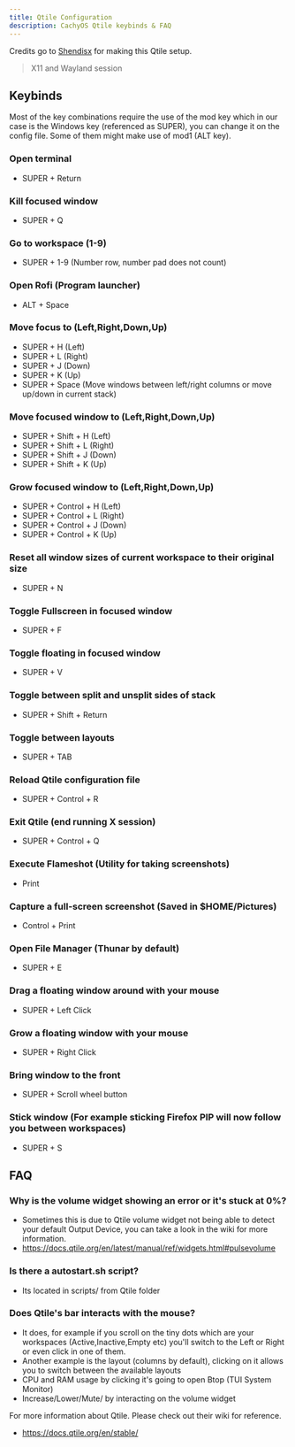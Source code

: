 ```yaml
---
title: Qtile Configuration
description: CachyOS Qtile keybinds & FAQ
---
```


Credits go to [Shendisx](<https://github.com/Shendisx>) for making this Qtile setup.

> X11 and Wayland session

## Keybinds

Most of the key combinations require the use of the mod key which in our case is the Windows key (referenced as SUPER), you can change it on the config file.
Some of them might make use of mod1 (ALT key).

### Open terminal

* SUPER + Return

### Kill focused window

* SUPER + Q

### Go to workspace (1-9)

* SUPER + 1-9 (Number row, number pad does not count)

### Open Rofi (Program launcher)

* ALT + Space

### Move focus to (Left,Right,Down,Up)

* SUPER + H (Left)
* SUPER + L (Right)
* SUPER + J (Down)
* SUPER + K (Up)
* SUPER + Space (Move windows between left/right columns or move up/down in current stack)

### Move focused window to (Left,Right,Down,Up)

* SUPER + Shift + H (Left)
* SUPER + Shift + L (Right)
* SUPER + Shift + J (Down)
* SUPER + Shift + K (Up)

### Grow focused window to (Left,Right,Down,Up)

* SUPER + Control + H (Left)
* SUPER + Control + L (Right)
* SUPER + Control + J (Down)
* SUPER + Control + K (Up)

### Reset all window sizes of current workspace to their original size

* SUPER + N

### Toggle Fullscreen in focused window

* SUPER + F

### Toggle floating in focused window

* SUPER + V

### Toggle between split and unsplit sides of stack

* SUPER + Shift + Return

### Toggle between layouts

* SUPER + TAB

### Reload Qtile configuration file

* SUPER + Control + R

### Exit Qtile (end running X session)

* SUPER + Control + Q

### Execute Flameshot (Utility for taking screenshots)

* Print

### Capture a full-screen screenshot (Saved in $HOME/Pictures)

* Control + Print

### Open File Manager (Thunar by default)

* SUPER + E

### Drag a floating window around with your mouse

* SUPER + Left Click

### Grow a floating window with your mouse

* SUPER + Right Click

### Bring window to the front

* SUPER + Scroll wheel button

### Stick window (For example sticking Firefox PIP will now follow you between workspaces)

* SUPER + S

## FAQ

### Why is the volume widget showing an error or it's stuck at 0%?

* Sometimes this is due to Qtile volume widget not being able to detect your default Output Device, you can take a look in the wiki for more information.
* <https://docs.qtile.org/en/latest/manual/ref/widgets.html#pulsevolume>

### Is there a autostart.sh script?

* Its located in scripts/ from Qtile folder

### Does Qtile's bar interacts with the mouse?

* It does, for example if you scroll on the tiny dots which are your workspaces (Active,Inactive,Empty etc) you'll switch to the Left or Right or even click in one of them.
* Another example is the layout (columns by default), clicking on it allows you to switch between the available layouts
* CPU and RAM usage by clicking it's going to open Btop (TUI System Monitor)
* Increase/Lower/Mute/ by interacting on the volume widget

For more information about Qtile. Please check out their wiki for reference.

* <https://docs.qtile.org/en/stable/>
